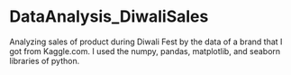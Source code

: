 # DataAnalysis_DiwaliSales
Analyzing sales of product during Diwali Fest by the data of a brand that I got from Kaggle.com. I used the numpy, pandas, matplotlib, and seaborn libraries of python.
